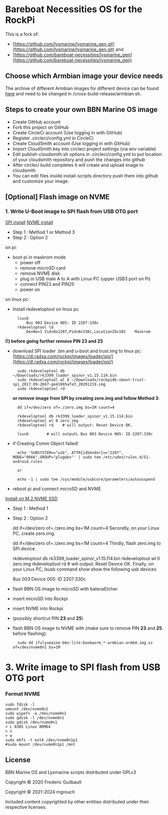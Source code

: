 # Bareboat Necessities OS for the RockPi
This is a fork of:
- [https://github.com/lysmarine/lysmarine_gen.git](https://github.com/lysmarine/lysmarine_gen.git) and
- [https://github.com/bareboat-necessities/lysmarine_gen](https://github.com/bareboat-necessities/lysmarine_gen)

## Choose which Armbian image your device needs
The archive of different Armbian images for different device can be found [here](https://armbian.tnahosting.net/archive) and need to be changed in /cross-build-release/armbian.sh.

## Steps to create your own BBN Marine OS image

* Create GitHub account
* Fork this project on GitHub
* Create CircleCi account (Use logging in with GitHub)
* Register .circleci/config.yml in CircleCi
* Create CloudSmith account (Use logging in with GitHub)
* Import CloudSmith key into circleci project settings (via env variable)
* Edit publish-cloudsmith.sh options in .circleci/config.yml to put location of your cloudsmith repository and push the changes into github
* After circleci build completes it will create and upload image to cloudsmith
* You can edit files inside install-scripts directory push them into github and customize your image.

## [Optional] Flash image on NVME

### 1. Write U-Boot image to SPI flash from USB OTG port
[SPI install](https://wiki.radxa.com/Rockpi4/dev/spi-install)
[NVME install](http://wiki.radxa.com/Rockpi4/install/NVME)
* Step 1 : Method 1 or Method 3
* Step 2 : Option 2
  
on pi:
- boot pi in maskrom mode
	- power off
	- remove microSD card
	- remove NVME disk
	- plug in USB male A to A with Linux PC (upper USB3 port on Pi)
	- connect PIN23 and PIN25
	- power on

on linux pc:
- Install rkdeveloptool on linux pc

		lsusb
			Bus 003 Device 005: ID 2207:330c
		rkdeveloptool ld
			DevNo=1	Vid=0x2207,Pid=0x330c,LocationID=102	Maskrom

**(!) before going further remove PIN 23 and 25**
- download SPI loader .bin and u-boot and trust.img to linux pc:
[https://dl.radxa.com/rockpi/images/loader/spi/](https://dl.radxa.com/rockpi/images/loader/spi/)

		sudo rkdeveloptool db ~/Downloads/rk3399_loader_spinor_v1.15.114.bin
		sudo rkdeveloptool wl 0 ~/Downloads/rockpi4b-uboot-trust-spi_2017.09-2697-ge41695afe3_20201219.img
		sudo rkdeveloptool rd

	**or remove image from SPI by creating zero.img and follow Method 3**:

		dd if=/dev/zero of=./zero.img bs=1M count=4
	
		rkdeveloptool db rk3399_loader_spinor_v1.15.114.bin
		rkdeveloptool wl 0 zero.img
		rkdeveloptool rd    # will output: Reset Device OK.
	
		lsusb        # will outputL Bus 003 Device 005: ID 2207:330c

- if Creating Comm Object failed!

		echo 'SUBSYSTEM=="usb", ATTR{idVendor}=="2207", MODE="0666",GROUP="plugdev"' | sudo tee /etc/udev/rules.d/51-android.rules

		or

		echo -1 | sudo tee /sys/module/usbcore/parameters/autosuspend

- reboot pi and connect microSD and NVME

[Install on M.2 NVME SSD](http://wiki.radxa.com/Rockpi4/install/NVME)
* Step 1 : Method 1
* Step 2 : Option 2

   dd if=/dev/zero of=./zero.img bs=1M count=4
Secondly, on your Linux PC, create zero.img.

   dd if=/dev/zero of=./zero.img bs=1M count=4
Thirdly, flash zero.img to SPI device.

   rkdeveloptool db rk3399_loader_spinor_v1.15.114.bin
   rkdeveloptool wl 0 zero.img
   rkdeveloptool rd    # will output: Reset Device OK.
Finally, on your Linux PC, lsusb command show show the following usb devices

   Bus 003 Device 005: ID 2207:330c

- flash BBN OS image to microSD with balenaEtcher
- insert microSD into Rockpi
- insert NVME into Rockpi
- (possibly shortcut PIN **23** and **25**)
- flash BBN OS image to NVME with (make sure to remove PIN **23** and **25** before flashing):

        sudo dd if=lysmaine-bbn-lite-bookworm_*-armbian-arm64.img.xz of=/dev/nvme0n1 bs=1M

# 3. Write image to SPI flash from USB OTG port




### Format NVME
    sudo fdisk -l
    umount /dev/nvme0n1
    sudo wipefs -a /dev/nvme0n1
    sudo gdisk -l /dev/nvme0n1
    sudo gdisk /dev/nvme0n1
    > L 8305 Linux ARM64
    > n
    > w
    sudo mkfs -t ext4 /dev/nvme0n1p1
    #sudo mount /dev/nvme0n1p1 /mnt


## License

BBN Marine OS and Lysmarine scripts distributed under GPLv3

Copyright © 2020 Frederic Guilbault

Copyright © 2021-2024 mgrouch

Included content copyrighted by other entities distributed under their respective licenses.
